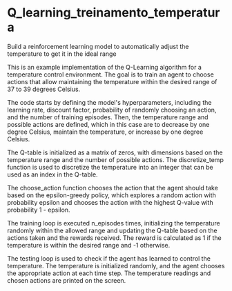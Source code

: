 # Q_learning_treinamento_temperatura
Build a reinforcement learning model to automatically adjust the temperature to get it in the ideal range

This is an example implementation of the Q-Learning algorithm for a temperature control environment. The goal is to train an agent to choose actions that allow maintaining the temperature within the desired range of 37 to 39 degrees Celsius.

The code starts by defining the model's hyperparameters, including the learning rate, discount factor, probability of randomly choosing an action, and the number of training episodes. Then, the temperature range and possible actions are defined, which in this case are to decrease by one degree Celsius, maintain the temperature, or increase by one degree Celsius.

The Q-table is initialized as a matrix of zeros, with dimensions based on the temperature range and the number of possible actions. The discretize_temp function is used to discretize the temperature into an integer that can be used as an index in the Q-table.

The choose_action function chooses the action that the agent should take based on the epsilon-greedy policy, which explores a random action with probability epsilon and chooses the action with the highest Q-value with probability 1 - epsilon.

The training loop is executed n_episodes times, initializing the temperature randomly within the allowed range and updating the Q-table based on the actions taken and the rewards received. The reward is calculated as 1 if the temperature is within the desired range and -1 otherwise.

The testing loop is used to check if the agent has learned to control the temperature. The temperature is initialized randomly, and the agent chooses the appropriate action at each time step. The temperature readings and chosen actions are printed on the screen.